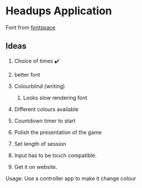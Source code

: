 # Headups Application
Font from [fontspace](https://www.fontspace.com/category/otf)

## Ideas
1) Choice of times ✔️

1) better font
1) Colourblind (writing)
    1) Looks slow rendering font
1) Different colours available
1) Countdown timer to start

1) Polish the presentation of the game
1) Set length of session 
1) Input has to be touch compatible.
1) Get it on website. 



Usage:
Use a controller app to make it change colour